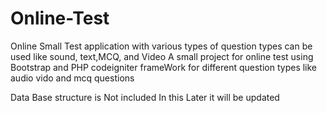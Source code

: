 # Online-Test
Online Small Test application with various types of question types can be used like sound, text,MCQ, and Video 
A small project for online test using Bootstrap and PHP codeigniter frameWork for different question types like audio vido and mcq questions 

Data Base structure is Not included In this Later it will be updated 
